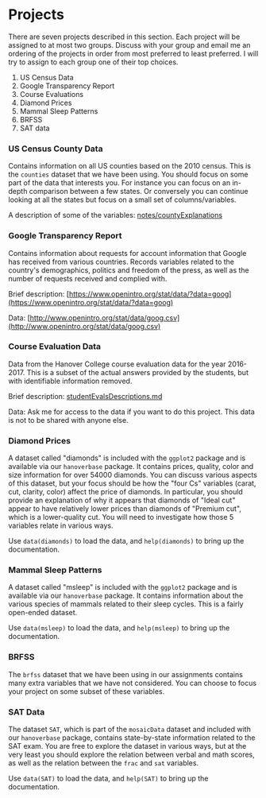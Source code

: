 # Projects

There are seven projects described in this section. Each project will be assigned to at most two groups. Discuss with your group and email me an ordering of the projects in order from most preferred to least preferred. I will try to assign to each group one of their top choices.

1. US Census Data
2. Google Transparency Report
3. Course Evaluations
4. Diamond Prices
5. Mammal Sleep Patterns
6. BRFSS
7. SAT data

### US Census County Data

Contains information on all US counties based on the 2010 census. This is the `counties` dataset that we have been using. You should focus on some part of the data that interests you. For instance you can focus on an in-depth comparison between a few states. Or conversely you can continue looking at all the states but focus on a small set of columns/variables.

A description of some of the variables: [notes/countyExplanations](countyExplanations.md)

### Google Transparency Report

Contains information about requests for account information that Google has received from various countries. Records variables related to the country's demographics, politics and freedom of the press, as well as the number of requests received and complied with.

Brief description: [https://www.openintro.org/stat/data/?data=goog](https://www.openintro.org/stat/data/?data=goog)

Data: [http://www.openintro.org/stat/data/goog.csv](http://www.openintro.org/stat/data/goog.csv)

### Course Evaluation Data

Data from the Hanover College course evaluation data for the year 2016-2017. This is a subset of the actual answers provided by the students, but with identifiable information removed.

Brief description: [studentEvalsDescriptions.md](studentEvalsDescriptions.md)

Data: Ask me for access to the data if you want to do this project. This data is not to be shared with anyone else.

### Diamond Prices

A dataset called "diamonds" is included with the `ggplot2` package and is available via our `hanoverbase` package. It contains prices, quality, color and size information for over 54000 diamonds. You can discuss various aspects of this dataset, but your focus should be how the "four Cs" variables (carat, cut, clarity, color) affect the price of diamonds. In particular, you should provide an explanation of why it appears that diamonds of "Ideal cut" appear to have relatively lower prices than diamonds of "Premium cut", which is a lower-quality cut. You will need to investigate how those 5 variables relate in various ways.

Use `data(diamonds)` to load the data, and `help(diamonds)` to bring up the documentation.

### Mammal Sleep Patterns

A dataset called "msleep" is included with the `ggplot2` package and is available via our `hanoverbase` package. It contains information about the various species of mammals related to their sleep cycles. This is a fairly open-ended dataset.

Use `data(msleep)` to load the data, and `help(msleep)` to bring up the documentation.

### BRFSS

The `brfss` dataset that we have been using in our assignments contains many extra variables that we have not considered. You can choose to focus your project on some subset of these variables.

### SAT Data

The dataset `SAT`, which is part of the `mosaicData` dataset and included with our `hanoverbase` package, contains state-by-state information related to the SAT exam. You are free to explore the dataset in various ways, but at the very least you should explore the relation between verbal and math scores, as well as the relation between the `frac` and `sat` variables.

Use `data(SAT)` to load the data, and `help(SAT)` to bring up the documentation.

